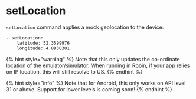 # setLocation

`setLocation` command applies a mock geolocation to the device:

```
- setLocation:
    latitude: 52.3599976
    longitude: 4.8830301
```

{% hint style="warning" %}
Note that this only updates the co-ordinate location of the emulator/simulator. When running in [Robin](https://www.robintest.com/), if your app relies on IP location, this will still resolve to US.
{% endhint %}

{% hint style="info" %}
Note that for Android, this only works on API level 31 or above. Support for lower levels is coming soon!
{% endhint %}
